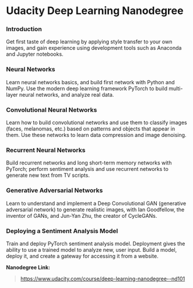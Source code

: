 # Udacity Deep Learning Nanodegree

### Introduction  
Get first taste of deep learning by applying style transfer to your own images, and gain experience using development tools such as Anaconda and Jupyter notebooks.
 
### Neural Networks  
Learn neural networks basics, and build first network with Python and NumPy. Use the modern deep learning framework PyTorch to build multi-layer neural networks, and analyze real data.

### Convolutional Neural Networks
Learn how to build convolutional networks and use them to classify images (faces, melanomas, etc.) based on patterns and objects that appear in them. Use these networks to learn data compression and image denoising.

### Recurrent Neural Networks
Build recurrent networks and long short-term memory networks with PyTorch; perform sentiment analysis and use recurrent networks to generate new text from TV scripts.

### Generative Adversarial Networks
Learn to understand and implement a Deep Convolutional GAN (generative adversarial network) to generate realistic images, with Ian Goodfellow, the inventor of GANs, and Jun-Yan Zhu, the creator of CycleGANs.

### Deploying a Sentiment Analysis Model
Train and deploy PyTorch sentiment analysis model. Deployment gives the ability to use a trained model to analyze new, user input. Build a model, deploy it, and create a gateway for accessing it from a website.


 **Nanodegree Link:**
> https://www.udacity.com/course/deep-learning-nanodegree--nd101
